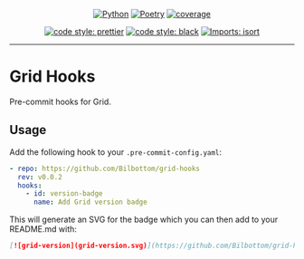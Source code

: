 <div align="center">

[![Python](https://img.shields.io/badge/Python-3.9+-blue.svg)](https://www.python.org/downloads/release/python-390/)
[![Poetry](https://img.shields.io/endpoint?url=https://python-poetry.org/badge/v0.json)](https://python-poetry.org/)
[![coverage](coverage.svg)](https://github.com/dbrgn/coverage-badge)

[![code style: prettier](https://img.shields.io/badge/code_style-prettier-ff69b4.svg?style=flat-square)](https://github.com/prettier/prettier)
[![code style: black](https://img.shields.io/badge/code%20style-black-000000.svg)](https://github.com/psf/black)
[![Imports: isort](https://img.shields.io/badge/%20imports-isort-%231674b1?style=flat&labelColor=ef8336)](https://pycqa.github.io/isort/)

</div>

---

# Grid Hooks

Pre-commit hooks for Grid.

## Usage

Add the following hook to your `.pre-commit-config.yaml`:

```yaml
- repo: https://github.com/Bilbottom/grid-hooks
  rev: v0.0.2
  hooks:
    - id: version-badge
      name: Add Grid version badge
```

This will generate an SVG for the badge which you can then add to your README.md with:

```markdown
[![grid-version](grid-version.svg)](https://github.com/Bilbottom/grid-hooks)
```
